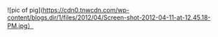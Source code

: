 ![pic of pig](https://cdn0.tnwcdn.com/wp-content/blogs.dir/1/files/2012/04/Screen-shot-2012-04-11-at-12.45.18-PM.jpg）
